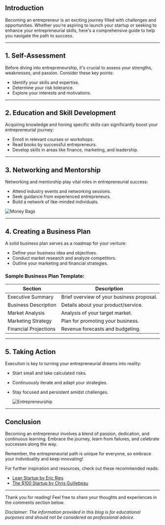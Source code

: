 ## Introduction

Becoming an entrepreneur is an exciting journey filled with challenges and opportunities. Whether you're aspiring to launch your startup or seeking to enhance your entrepreneurial skills, here's a comprehensive guide to help you navigate the path to success.


---

## 1. Self-Assessment

Before diving into entrepreneurship, it's crucial to assess your strengths, weaknesses, and passion. Consider these key points:
- Identify your skills and expertise.
- Determine your risk tolerance.
- Explore your interests and motivations.

---

## 2. Education and Skill Development

Acquiring knowledge and honing specific skills can significantly boost your entrepreneurial journey:
- Enroll in relevant courses or workshops.
- Read books by successful entrepreneurs.
- Develop skills in areas like finance, marketing, and leadership.

---

## 3. Networking and Mentorship

Networking and mentorship play vital roles in entrepreneurial success:
- Attend industry events and networking sessions.
- Seek guidance from experienced entrepreneurs.
- Build a network of like-minded individuals.

![Money Bags](https://media.tenor.com/qy51r4zbQBUAAAAM/money-bags.gif)

---

## 4. Creating a Business Plan

A solid business plan serves as a roadmap for your venture:
- Define your business idea and objectives.
- Conduct market research and analyze competitors.
- Outline your marketing and financial strategies.

### Sample Business Plan Template:

| Section               | Description                               |
|-----------------------|-------------------------------------------|
| Executive Summary     | Brief overview of your business proposal.  |
| Business Description  | Details about your product/service.       |
| Market Analysis       | Analysis of your target market.           |
| Marketing Strategy    | Plan for promoting your business.         |
| Financial Projections | Revenue forecasts and budgeting.          |

---

## 5. Taking Action

Execution is key to turning your entrepreneurial dreams into reality:
- Start small and take calculated risks.
- Continuously iterate and adapt your strategies.
- Stay focused and persistent amidst challenges.

  ![Entrepreneurship](https://images.unsplash.com/photo-1553729459-efe14ef6055d?w=900&auto=format&fit=crop&q=60&ixlib=rb-4.0.3&ixid=M3wxMjA3fDB8MHxzZWFyY2h8Mnx8bW9uZXl8ZW58MHwwfDB8fHww)

  

---

## Conclusion

Becoming an entrepreneur involves a blend of passion, dedication, and continuous learning. Embrace the journey, learn from failures, and celebrate successes along the way.

Remember, the entrepreneurial path is unique for everyone, so embrace your individuality and keep innovating!

For further inspiration and resources, check out these recommended reads:
- [Lean Startup by Eric Ries](https://www.examplelink.com/lean-startup)
- [The $100 Startup by Chris Guillebeau](https://www.examplelink.com/100-startup)

---

Thank you for reading! Feel free to share your thoughts and experiences in the comments section below.

*Disclaimer: The information provided in this blog is for educational purposes and should not be considered as professional advice.*
